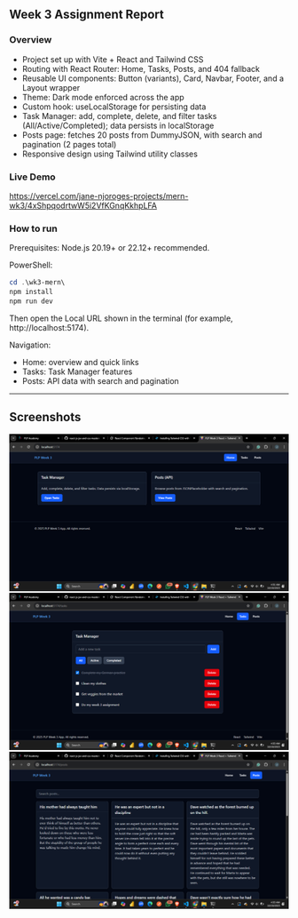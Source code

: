 ## Week 3 Assignment Report

### Overview
- Project set up with Vite + React and Tailwind CSS
- Routing with React Router: Home, Tasks, Posts, and 404 fallback
- Reusable UI components: Button (variants), Card, Navbar, Footer, and a Layout wrapper
- Theme: Dark mode enforced across the app
- Custom hook: useLocalStorage for persisting data
- Task Manager: add, complete, delete, and filter tasks (All/Active/Completed); data persists in localStorage
- Posts page: fetches 20 posts from DummyJSON, with search and pagination (2 pages total)
- Responsive design using Tailwind utility classes


### Live Demo
https://vercel.com/jane-njoroges-projects/mern-wk3/4xShpqodrtwW5i2VfKGnqKkhpLFA

### How to run
Prerequisites: Node.js 20.19+ or 22.12+ recommended.

PowerShell:
```powershell
cd .\wk3-mern\
npm install
npm run dev
```

Then open the Local URL shown in the terminal (for example, http://localhost:5174).

Navigation:
- Home: overview and quick links
- Tasks: Task Manager features
- Posts: API data with search and pagination

---

## Screenshots

![alt text](image.png)
![alt text](image-1.png)
![alt text](image-2.png)
